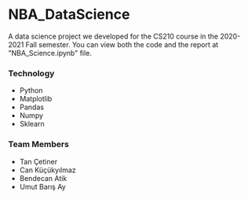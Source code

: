 # NBA_DataScience
A data science project we developed for the CS210 course in the 2020-2021 Fall semester. You can view both the code and the report at "NBA_Science.ipynb" file.

### Technology
- Python
- Matplotlib
- Pandas
- Numpy
- Sklearn

### Team Members
- Tan Çetiner
- Can Küçükyılmaz
- Bendecan Atik
- Umut Barış Ay
